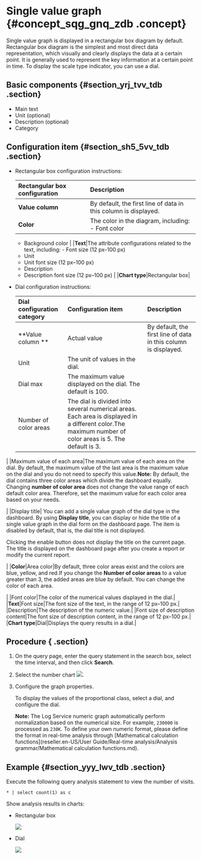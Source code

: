 # Single value graph {#concept_sqg_gnq_zdb .concept}

Single value graph is displayed in a rectangular box diagram by default. Rectangular box diagram is the simplest and most direct data representation, which visually and clearly displays the data at a certain point. It is generally used to represent the key information at a certain point in time. To display the scale type indicator, you can use a dial.

## Basic components {#section_yrj_tvv_tdb .section}

-   Main text 
-   Unit \(optional\)
-   Description \(optional\)
-   Category

## Configuration item {#section_sh5_5vv_tdb .section}

-   Rectangular box configuration instructions:

    |Rectangular box configuration|Description|
    |:----------------------------|:----------|
    |**Value column**|By default, the first line of data in this column is displayed.|
    |**Color**|The color in the diagram, including:    -   Font color
    -   Background color
|
    |**Text**|The attribute configurations related to the text, including:    -   Font size \(12 px–100 px\)
    -   Unit
    -   Unit font size \(12 px–100 px\)
    -   Description
    -   Description font size \(12 px–100 px\)
|
    |**Chart type**|Rectangular box|

-   Dial configuration instructions:

    |Dial configuration category|Configuration item |Description|
    |:--------------------------|:------------------|:----------|
    |**Value column **|Actual value|By default, the first line of data in this column is displayed.|
    |Unit|The unit of values in the dial.|
    |Dial max|The maximum value displayed on the dial. The default is 100.|
    |Number of color areas|The dial is divided into several numerical areas. Each area is displayed in a different color.The maximum number of color areas is 5. The default is 3.

|
    |Maximum value of each area|The maximum value of each area on the dial. By default, the maximum value of the last area is the maximum value on the dial and you do not need to specify this value.**Note:** By default, the dial contains three color areas which divide the dashboard equally. Changing **number of color area** does not change the value range of each default color area. Therefore, set the maximum value for each color area based on your needs.

|
    |Display title| You can add a single value graph of the dial type in the dashboard. By using **Display title**, you can display or hide the title of a single value graph in the dial form on the dashboard page. The item is disabled by default, that is, the dial title is not displayed.

 Clicking the enable button does not display the title on the current page. The title is displayed on the dashboard page after you create a report or modify the current report.

 |
    |**Color**|Area color|By default, three color areas exist and the colors are blue, yellow, and red.If you change the **Number of color areas** to a value greater than 3, the added areas are blue by default. You can change the color of each area.

|
    |Font color|The color of the numerical values displayed in the dial.|
    |**Text**|Font size|The font size of the text, in the range of 12 px–100 px.|
    |Description|The description of the numeric value.|
    |Font size of description content|The font size of description content, in the range of 12 px–100 px.|
    |**Chart type**|Dial|Displays the query results in a dial.|


## Procedure { .section}

1.  On the query page, enter the query statement in the search box, select the time interval, and then click **Search**.
2.  Select the number chart ![](https://cdn.yuque.com/lark/2018/png/60648/1523256493643-9ccad5de-5224-47d5-8d47-13443a97af15.png).
3.  Configure the graph properties.

    To display the values of the proportional class, select a dial, and configure the dial.

    **Note:** The Log Service numeric graph automatically perform normalization based on the numerical size. For example, `230000` is processed as `230K`. To define your own numeric format, please define the format in real-time analysis through [Mathematical calculation functions](reseller.en-US/User Guide/Real-time analysis/Analysis grammar/Mathematical calculation functions.md).


## Example {#section_yyy_lwv_tdb .section}

Execute the following query analysis statement to view the number of visits.

```
* | select count(1) as c
```

Show analysis results in charts:

-   Rectangular box

    ![](http://static-aliyun-doc.oss-cn-hangzhou.aliyuncs.com/assets/img/13149/15381932825729_en-US.png)

-   Dial

    ![](http://static-aliyun-doc.oss-cn-hangzhou.aliyuncs.com/assets/img/13149/15381932827726_en-US.png)

     


